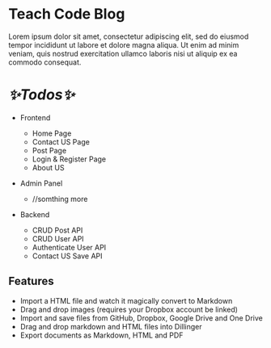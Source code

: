 # Teach Code Blog

Lorem ipsum dolor sit amet, consectetur adipiscing elit, sed do eiusmod tempor incididunt ut labore et dolore magna aliqua. Ut enim ad minim veniam, quis nostrud exercitation ullamco laboris nisi ut aliquip ex ea commodo consequat.

# _✨Todos✨_
- Frontend
  - Home Page
  - Contact US Page
  - Post Page
  - Login & Register Page
  - About US
 
- Admin Panel
  - //somthing more

- Backend
  - CRUD Post API
  - CRUD User API
  - Authenticate User API
  - Contact US Save API

## Features

- Import a HTML file and watch it magically convert to Markdown
- Drag and drop images (requires your Dropbox account be linked)
- Import and save files from GitHub, Dropbox, Google Drive and One Drive
- Drag and drop markdown and HTML files into Dillinger
- Export documents as Markdown, HTML and PDF
